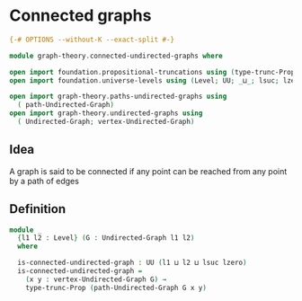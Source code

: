 # Connected graphs

```agda
{-# OPTIONS --without-K --exact-split #-}

module graph-theory.connected-undirected-graphs where

open import foundation.propositional-truncations using (type-trunc-Prop)
open import foundation.universe-levels using (Level; UU; _⊔_; lsuc; lzero)

open import graph-theory.paths-undirected-graphs using
  ( path-Undirected-Graph)
open import graph-theory.undirected-graphs using
  ( Undirected-Graph; vertex-Undirected-Graph)
```

## Idea

A graph is said to be connected if any point can be reached from any point by a path of edges

## Definition

```agda
module _
  {l1 l2 : Level} (G : Undirected-Graph l1 l2)
  where

  is-connected-undirected-graph : UU (l1 ⊔ l2 ⊔ lsuc lzero)
  is-connected-undirected-graph =
    (x y : vertex-Undirected-Graph G) →
    type-trunc-Prop (path-Undirected-Graph G x y)
```
